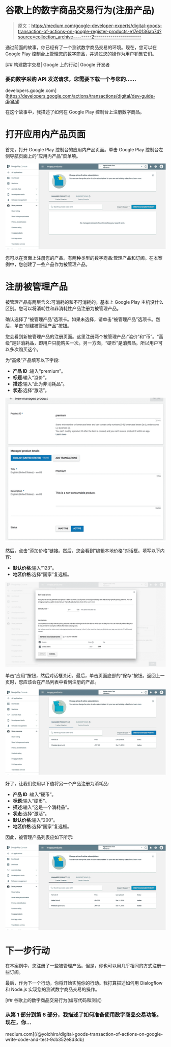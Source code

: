 # 谷歌上的数字商品交易行为(注册产品)

> 原文：<https://medium.com/google-developer-experts/digital-goods-transaction-of-actions-on-google-register-products-e17e0136ab74?source=collection_archive---------2----------------------->

通过前面的故事，你已经有了一个测试数字商品交易的环境。现在，您可以在 Google Play 控制台上管理您的数字商品，并通过您的操作为用户销售它们。

[](https://developers.google.com/actions/transactions/digital/dev-guide-digital) [## 构建数字交易| Google 上的行动| Google 开发者

### 要向数字采购 API 发送请求，您需要下载一个与您的……

developers.google.com](https://developers.google.com/actions/transactions/digital/dev-guide-digital) 

在这个故事中，我描述了如何在 Google Play 控制台上注册数字商品。

# 打开应用内产品页面

首先，打开 Google Play 控制台的应用内产品页面。单击 Google Play 控制台左侧导航页面上的“应用内产品”菜单项。

![](img/269e76695a219214bce3c20bd189f433.png)

您可以在页面上注册您的产品。有两种类型的数字商品:管理产品和订阅。在本案例中，您创建了一些产品作为被管理产品。

# 注册被管理产品

被管理产品有两层含义:可消耗的和不可消耗的。基本上 Google Play 主机没什么区别。您可以将消耗性和非消耗性产品注册为被管理产品。

确认选择了“被管理产品”选项卡。如果未选择，请单击“被管理产品”选项卡。然后，单击“创建被管理产品”按钮。

您会看到新被管理产品的注册页面。这里注册两个被管理产品:“溢价”和“币”。“高级”是非消耗品，即用户只能购买一次。另一方面，“硬币”是消费品。所以用户可以多次购买这个。

为“高级”产品填写以下字段:

*   **产品 ID** :输入“premium”。
*   **标题**:输入“溢价”。
*   **描述**:输入“此为非消耗品”。
*   **状态**:选择“激活”。

![](img/2353f4004b28a25dba13fd22bdfcb105.png)

然后，点击“添加价格”链接。然后，您会看到“编辑本地价格”对话框。填写以下内容:

*   **默认价格**:输入“123”。
*   **地区价格**:选择“国家”复选框。

![](img/926069d3a20c99854b7627df125f3883.png)

单击“应用”按钮，然后对话框关闭。最后，单击页面底部的“保存”按钮。返回上一页时，您应该会在产品列表中看到注册的产品。

![](img/1692729bc4eb9afa427c82d6a06e20f4.png)

好了，让我们使用以下值将另一个产品注册为消耗品:

*   **产品 ID** :输入“硬币”。
*   **标题**:输入“硬币”。
*   **描述**:输入“这是一个消耗品”。
*   **状态**:选择“激活”。
*   **默认价格**:输入“200”。
*   **地区价格**:选择“国家”复选框。

因此，被管理产品列表应如下所示:

![](img/d26163f3fdcb93347c3c25b63fa29393.png)

# 下一步行动

在本案例中，您注册了一些被管理产品。但是，你也可以用几乎相同的方式注册一些订阅。

最后，作为下一个行动，你将开始实施你的行动。我打算描述如何用 Dialogflow 和 Node.js 实现您的测试数字商品交易的操作。

[](/@yoichiro/digital-goods-transaction-of-actions-on-google-write-code-and-test-9cb352e8d3db) [## 谷歌上的数字商品交易行为(编写代码和测试)

### 从第 1 部分到第 6 部分，我描述了如何准备使用数字商品交易功能。现在，你…

medium.com](/@yoichiro/digital-goods-transaction-of-actions-on-google-write-code-and-test-9cb352e8d3db)